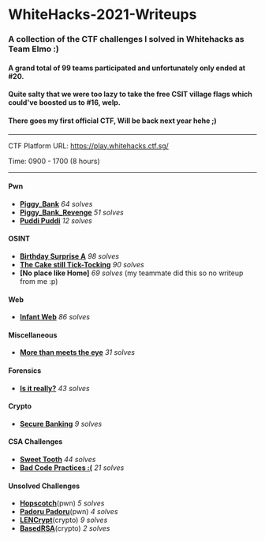 # WhiteHacks-2021-Writeups

### A collection of the CTF challenges I solved in Whitehacks as Team Elmo :)
#### A grand total of 99 teams participated and unfortunately only ended at #20. 
#### Quite salty that we were too lazy to take the free CSIT village flags which could've boosted us to #16, welp.
#### There goes my first official CTF, Will be back next year hehe ;)


---

CTF Platform URL: https://play.whitehacks.ctf.sg/

Time: 0900 - 1700 (8 hours)

---


#### Pwn
- **[Piggy_Bank](https://github.com/caprinux/WhiteHacks-2021-Writeups/tree/main/Writeups/pwn/Piggy%20Bank)** _64 solves_ 
- **[Piggy_Bank_Revenge](https://github.com/caprinux/WhiteHacks-2021-Writeups/tree/main/Writeups/pwn/Piggy%20Bank%20Revenge)** _51 solves_
- **[Puddi Puddi](https://github.com/caprinux/WhiteHacks-2021-Writeups/tree/main/Writeups/pwn/Puddi%20Puddi)** _12 solves_

#### OSINT 
- **[Birthday Surprise A](https://github.com/caprinux/WhiteHacks-2021-Writeups/tree/main/Writeups/OSINT/Birthday%20Surprise)** _98 solves_
- **[The Cake still Tick-Tocking](https://github.com/caprinux/WhiteHacks-2021-Writeups/tree/main/Writeups/OSINT/The%20Cake%20still%20Tick-Tocking)** _90 solves_
- **[No place like Home]** _69 solves_ (my teammate did this so no writeup from me :p)

#### Web
- **[Infant Web](https://github.com/caprinux/WhiteHacks-2021-Writeups/tree/main/Writeups/Web/Infant%20Web)** _86 solves_

#### Miscellaneous 
- **[More than meets the eye](https://github.com/caprinux/WhiteHacks-2021-Writeups/tree/main/Writeups/Misc/More%20Than%20Meets%20The%20Eye)** _31 solves_

#### Forensics
- **[Is it really?](https://github.com/caprinux/WhiteHacks-2021-Writeups/tree/main/Writeups/Forensics/Is%20it%20really%3F)** _43 solves_

#### Crypto
- **[Secure Banking](https://github.com/caprinux/WhiteHacks-2021-Writeups/tree/main/Writeups/Crypto/Secure%20Banking)** _9 solves_

#### CSA Challenges
- **[Sweet Tooth](https://github.com/caprinux/WhiteHacks-2021-Writeups/tree/main/Writeups/CSA/Sweet%20Tooth)** _44 solves_
- **[Bad Code Practices :(](https://github.com/caprinux/WhiteHacks-2021-Writeups/tree/main/Writeups/CSA/Bad%20Code%20Practices)** _21 solves_

#### Unsolved Challenges 
- **[Hopscotch]()**(pwn) _5 solves_
- **[Padoru Padoru]()**(pwn) _4 solves_
- **[LENCrypt]()**(crypto) _9 solves_
- **[BasedRSA]()**(crypto) _2 solves_


